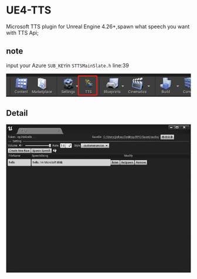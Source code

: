 # UE4-TTS
Microsoft TTS  plugin for Unreal Engine 4.26+,spawn what speech you want with TTS Api;



## note
input your Azure  `SUB_KEY`in `STTSMainSlate.h` line:39

![alt barImage](./Bar.png)

## Detail

![alt barImage](./Main.png)





